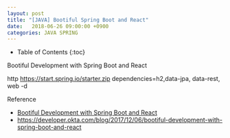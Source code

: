 ```yaml
---
layout: post
title: "[JAVA] Bootiful Spring Boot and React"
date:   2018-06-26 09:00:00 +0900
categories: JAVA SPRING
---
```


* Table of Contents
{:toc}

Bootiful Development with Spring Boot and React

http https://start.spring.io/starter.zip dependencies=h2,data-jpa, data-rest, web -d

Reference
 - [Bootiful Development with Spring Boot and React](https://www.youtube.com/watch?v=P6rwKHnXUJI)
 - https://developer.okta.com/blog/2017/12/06/bootiful-development-with-spring-boot-and-react

